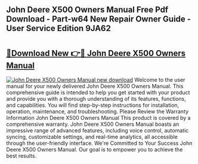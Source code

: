 ## John Deere X500 Owners Manual Free Pdf Download - Part-w64 New Repair Owner Guide - User Service Edition 9JA62

# <h2><a href="http://bc9708.oget.top/?id=John+Deere+X500+Owners+Manual">🔗Download New 👉🔴 John Deere X500 Owners Manual</a></h2>

[![John Deere X500 Owners Manual new download](https://i.imgur.com/5g1atiW.png)](http://bc9708.oget.top/?id=John+Deere+X500+Owners+Manual)
Welcome to the user manual for your newly delivered John Deere X500 Owners Manual. This comprehensive guide is intended to help you get started with your product and provide you with a thorough understanding of its features, functions, and capabilities. You will find step-by-step instructions for installation, operation, maintenance, and troubleshooting. Please Review the Warranty Information John Deere X500 Owners Manual This product is covered by a comprehensive warranty. John Deere X500 Owners Manual boasts an impressive range of advanced features, including voice control, automatic syncing, customizable settings, and real-time analytics, all accessible through the user-friendly interface. We're Committed to Your Success John Deere X500 Owners Manual. Our goal is to empower you to achieve the best results.
